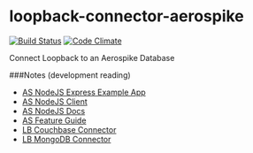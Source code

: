 # loopback-connector-aerospike 
[![Build Status](https://travis-ci.org/hellsan631/loopback-connector-aerospike.svg)](https://travis-ci.org/hellsan631/loopback-connector-aerospike) [![Code Climate](https://codeclimate.com/github/hellsan631/loopback-connector-aerospike/badges/gpa.svg)](https://codeclimate.com/github/hellsan631/loopback-connector-aerospike) <br>

Connect Loopback to an Aerospike Database

###Notes (development reading)
- [AS NodeJS Express Example App](http://www.aerospike.com/docs/client/nodejs/examples/node_express_aerospike.html)
- [AS NodeJS Client](https://github.com/aerospike/aerospike-client-nodejs)
- [AS NodeJS Docs](https://github.com/aerospike/aerospike-client-nodejs/blob/master/docs/README.md)
- [AS Feature Guide](http://www.aerospike.com/docs/guide/kvs.html)
- [LB Couchbase Connector](https://github.com/guardly/loopback-connector-couchbase/blob/master/lib/cb.js)
- [LB MongoDB Connector](https://github.com/strongloop/loopback-connector-mongodb/blob/master/lib/mongodb.js)
